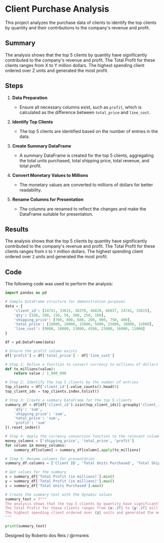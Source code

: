 # Client Purchase Analysis

This project analyzes the purchase data of clients to identify the top clients by quantity and their contributions to the company's revenue and profit.

## Summary

The analysis shows that the top 5 clients by quantity have significantly contributed to the company's revenue and profit. The Total Profit for these clients ranges from X to Y million dollars. The highest spending client ordered over Z units and generated the most profit.

## Steps

1. **Data Preparation**
   - Ensure all necessary columns exist, such as `profit`, which is calculated as the difference between `total_price` and `line_cost`.

2. **Identify Top Clients**
   - The top 5 clients are identified based on the number of entries in the data.

3. **Create Summary DataFrame**
   - A summary DataFrame is created for the top 5 clients, aggregating the total units purchased, total shipping price, total revenue, and total profit.

4. **Convert Monetary Values to Millions**
   - The monetary values are converted to millions of dollars for better readability.

5. **Rename Columns for Presentation**
   - The columns are renamed to reflect the changes and make the DataFrame suitable for presentation.

## Results

The analysis shows that the top 5 clients by quantity have significantly contributed to the company's revenue and profit. The Total Profit for these clients ranges from `X` to `Y` million dollars. The highest spending client ordered over `Z` units and generated the most profit.

## Code

The following code was used to perform the analysis:

```python
import pandas as pd

# Sample DataFrame structure for demonstration purposes
data = {
    'client_id': [24741, 33615, 38378, 46820, 66037, 24741, 33615],
    'qty': [100, 200, 150, 50, 300, 250, 100],
    'shipping_price': [700, 800, 600, 200, 900, 750, 400],
    'total_price': [10000, 20000, 15000, 5000, 25000, 18000, 12000],
    'line_cost': [9000, 18000, 13000, 4500, 23000, 16000, 11000]
}

df = pd.DataFrame(data)

# Ensure the profit column exists
df['profit'] = df['total_price'] - df['line_cost']

# Step 1: Define a function to convert currency to millions of dollars
def to_millions(value):
    return value / 1_000_000

# Step 2: Identify the top 5 clients by the number of entries
top_clients = df['client_id'].value_counts().head(5)
top_client_ids = top_clients.index.tolist()

# Step 3: Create a summary DataFrame for the top 5 clients
summary_df = df[df['client_id'].isin(top_client_ids)].groupby('client_id').agg({
    'qty': 'sum',
    'shipping_price': 'sum',
    'total_price': 'sum',
    'profit': 'sum'
}).reset_index()

# Step 4: Apply the currency conversion function to the relevant columns
money_columns = ['shipping_price', 'total_price', 'profit']
for column in money_columns:
    summary_df[column] = summary_df[column].apply(to_millions)

# Step 5: Rename columns for presentation
summary_df.columns = ['Client ID', 'Total Units Purchased', 'Total Shipping Price (in millions)', 'Total Revenue (in millions)', 'Total Profit (in millions)']

# Get values for the summary
x = summary_df['Total Profit (in millions)'].min()
y = summary_df['Total Profit (in millions)'].max()
z = summary_df['Total Units Purchased'].max()

# Create the summary text with the dynamic values
summary_text = f"""
The analysis shows that the top 5 clients by quantity have significantly contributed to the company's revenue and profit. 
The Total Profit for these clients ranges from {x:.2f} to {y:.2f} million dollars. 
The highest spending client ordered over {z} units and generated the most profit.
"""

print(summary_text)
```


Designed by Roberto dos Reis / @rmsreis

